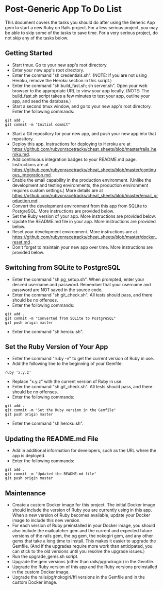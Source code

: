 # Post-Generic App To Do List

This document covers the tasks you should do after using the Generic App gem to start a new Ruby on Rails project.  For a less serious project, you may be able to skip some of the tasks to save time.  For a very serious project, do not skip any of the tasks below.

## Getting Started
* Start tmux.  Go to your new app's root directory.
* Enter your new app's root directory.
* Enter the command "sh credentials.sh".  (NOTE: If you are not using Heroku, remove the Heroku section in this script.)
* Enter the command "sh build_fast.sh; sh server.sh".  Open your web browser to the appropriate URL to view your app locally.  (NOTE: The build_fast.sh script takes a few minutes to test your app, outline your app, and seed the database.)  
* Start a second tmux window, and go to your new app's root directory.  Enter the following commands:
```
git add .
git commit -m "Initial commit"
```
* Start a Git repository for your new app, and push your new app into that repository.
* Deploy this app.  Instructions for deploying to Heroku are at https://github.com/rubyonracetracks/cheat_sheets/blob/master/rails_heroku.md.
* Add continuous integration badges to your README.md page.  Instructions are at https://github.com/rubyonracetracks/cheat_sheets/blob/master/continuous_integration.md.
* Enable the email capability in the production environment.  (Unlike the development and testing environments, the production environment requires custom settings.)  More details are at https://github.com/rubyonracetracks/cheat_sheets/blob/master/email_production.md .
* Convert the development environment from this app from SQLite to PostgreSQL.  More instructions are provided below.
* Set the Ruby version of your app.  More instructions are provided below.
* Update the README.md file in your app.  More instructions are provided below.
* Reset your development environment.  More instructions are at https://github.com/rubyonracetracks/cheat_sheets/blob/master/docker_reset.md .
* Don't forget to maintain your new app over time.  More instructions are provided below.

## Switching from SQLite to PostgreSQL
* Enter the command "sh pg_setup.sh".  When prompted, enter your desired username and password.  Remember that your username and password are NOT saved in the source code.
* Enter the command "sh git_check.sh".  All tests should pass, and there should be no offenses.
* Enter the following commands:
```
git add .
git commit -m "Converted from SQLite to PostgreSQL"
git push origin master
```
* Enter the command "sh heroku.sh".

## Set the Ruby Version of Your App
* Enter the command "ruby -v" to get the current version of Ruby in use.
* Add the following line to the beginning of your Gemfile:
```
ruby 'x.y.z'
```
* Replace "x.y.z" with the current version of Ruby in use.
* Enter the command "sh git_check.sh".  All tests should pass, and there should be no offenses.
* Enter the following commands:
```
git add .
git commit -m "Set the Ruby version in the Gemfile"
git push origin master
```
* Enter the command "sh heroku.sh".

## Updating the README.md File
* Add in additional information for developers, such as the URL where the app is deployed.
* Enter the following commands:
```
git add .
git commit -m "Updated the README.md file"
git push origin master
```


## Maintenance
* Create a custom Docker image for this project.  The initial Docker image should include the version of Ruby you are currently using in this app.  When a new version of Ruby becomes available, update your Docker image to include this new version.
* For each version of Ruby preinstalled in your Docker image, you should also include the mailcatcher gem and the current and expected future versions of the rails gem, the pg gem, the nokogiri gem, and any other gems that take a long time to install.  This makes it easier to upgrade the Gemfile.  (And if the upgrades require more work than anticipated, you can stick to the old versions until you resolve the upgrade issues.)
* Run the upgrade_gems.sh script.
* Upgrade the gem versions (other than rails/pg/nokogiri) in the Gemfile.
* Upgrade the Ruby version of this app and the Ruby versions preinstalled in the custom Docker image.
* Upgrade the rails/pg/nokogiri/ffi versions in the Gemfile and in the custom Docker image.
